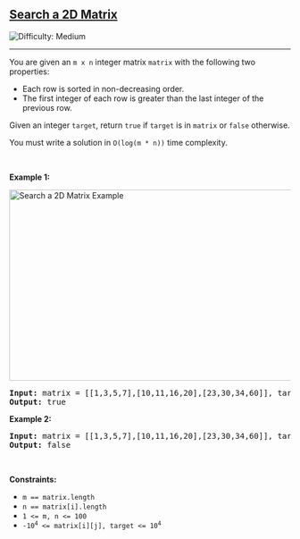 <h2><a href="https://leetcode.com/problems/search-a-2d-matrix">Search a 2D Matrix</a></h2>
<img src='https://img.shields.io/badge/Difficulty-Medium-orange' alt='Difficulty: Medium' />
<hr>
<p>You are given an <code>m x n</code> integer matrix <code>matrix</code> with the following two properties:</p>
<ul>
    <li>Each row is sorted in non-decreasing order.</li>
    <li>The first integer of each row is greater than the last integer of the previous row.</li>
</ul>
<p>Given an integer <code>target</code>, return <code>true</code> if <code>target</code> is in <code>matrix</code> or <code>false</code> otherwise.</p>
<p>You must write a solution in <code>O(log(m * n))</code> time complexity.</p>
<p>&nbsp;</p>
<p><strong class="example">Example 1:</strong></p>
<img alt="Search a 2D Matrix Example" src="https://assets.leetcode.com/uploads/2020/10/05/mat.jpg" style="width: 523px; height: 342px;" />
<pre>
<strong>Input:</strong> matrix = [[1,3,5,7],[10,11,16,20],[23,30,34,60]], target = 3
<strong>Output:</strong> true
</pre>
<p><strong class="example">Example 2:</strong></p>
<pre>
<strong>Input:</strong> matrix = [[1,3,5,7],[10,11,16,20],[23,30,34,60]], target = 13
<strong>Output:</strong> false
</pre>
<p>&nbsp;</p>
<p><strong>Constraints:</strong></p>
<ul>
    <li><code>m == matrix.length</code></li>
    <li><code>n == matrix[i].length</code></li>
    <li><code>1 &lt;= m, n &lt;= 100</code></li>
    <li><code>-10<sup>4</sup> &lt;= matrix[i][j], target &lt;= 10<sup>4</sup></code></li>
</ul>
